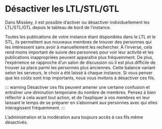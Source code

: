 # Désactiver les  LTL/STL/GTL
Dans Misskey, il est possible d’activer ou désactiver individuellement les LTL/STL/GTL depuis le tableau de bord de l’instance.

Toutes les publications de votre instance étant disponibles dans le LTL et le STL, ils permettent aux nouveaux membres de trouver des personnes qui les intéressent sans avoir à manuellement les rechercher. À l’inverse, cela rend moins important de suivre des personnes pour voir leur activité et les publications inappropriées peuvent apparaître plus fréquemment. De plus, l’expérience se rapproche d’un salon de discussion où il est plus difficile de trouver sa place parmi les personnes plus anciennes. Cette balance variant selon les serveurs, le choix a été laissé à chaque instance. Si vous penser que les coûts sont trop importants, nous vous invitons à désactiver ces fils.

::: warning
Désactiver ces fils peuvent amener une certaine confusion et entraîner une diminution temporaire du nombre de membres. Pensez à bien réflechir à cela avant tout action, et de l’expliquer à vos membres en leur laissant le temps de se préparer en s’abonnant aux personnes avec qui elles interagissent fréquemment.
:::

L’administration et la modération aura toujours accès à ces fils même désactivés.
